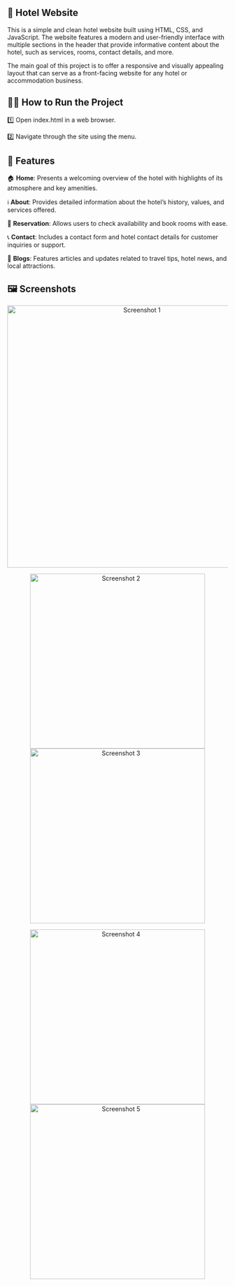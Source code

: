 ## 🏨 Hotel Website

This is a simple and clean hotel website built using HTML, CSS, and JavaScript. The website features a modern and user-friendly interface with multiple sections in the header that provide informative content about the hotel, such as services, rooms, contact details, and more.

The main goal of this project is to offer a responsive and visually appealing layout that can serve as a front-facing website for any hotel or accommodation business.

## 🏃‍♂️ How to Run the Project
1️⃣ Open index.html in a web browser.

2️⃣ Navigate through the site using the menu.

## 🚀 Features

🏠 **Home**: Presents a welcoming overview of the hotel with highlights of its atmosphere and key amenities.

ℹ️ **About**: Provides detailed information about the hotel’s history, values, and services offered.

📅 **Reservation**: Allows users to check availability and book rooms with ease.

📞 **Contact**: Includes a contact form and hotel contact details for customer inquiries or support.

📰 **Blogs**: Features articles and updates related to travel tips, hotel news, and local attractions.


## 🖼 Screenshots
<p align="center">
  <img src="https://github.com/user-attachments/assets/5e8a5df9-a9c0-41a9-b5d3-c4e4f6c2216f" alt="Screenshot 1" width="600"/>
</p>

<p align="center">
  <img src="https://github.com/user-attachments/assets/8c976bce-3b1b-4abf-b188-135e033a02e7" alt="Screenshot 2" width="400"/>
  <img src="https://github.com/user-attachments/assets/acfbe777-1c03-4497-afb4-44204ce22e72" alt="Screenshot 3" width="400"/>
</p>

<p align="center">
  <img src="https://github.com/user-attachments/assets/1e064e4a-0f25-4c1d-b37a-857789e3a6ec" alt="Screenshot 4" width="400"/>
  <img src="https://github.com/user-attachments/assets/1fa46e19-af7a-41dc-9821-40b0d6c750f5" alt="Screenshot 5" width="400"/>
</p>



